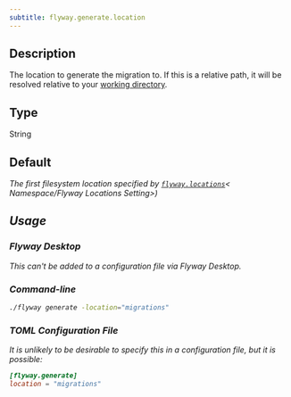 ```yaml
---
subtitle: flyway.generate.location
---
```


## Description

The location to generate the migration to.
If this is a relative path, it will be resolved relative to your [working directory](<Command-line Parameters/Working Directory Parameter>).

## Type

String

## Default

<i>The first filesystem location specified by [
`flyway.locations`](<Configuration/Flyway Namespace/Flyway Locations Setting>)< Namespace/Flyway Locations Setting>)<i>

## Usage

### Flyway Desktop

This can't be added to a configuration file via Flyway Desktop.

### Command-line

```bash
./flyway generate -location="migrations"
```

### TOML Configuration File

It is unlikely to be desirable to specify this in a configuration file, but it is possible:

```toml
[flyway.generate]
location = "migrations"
```
